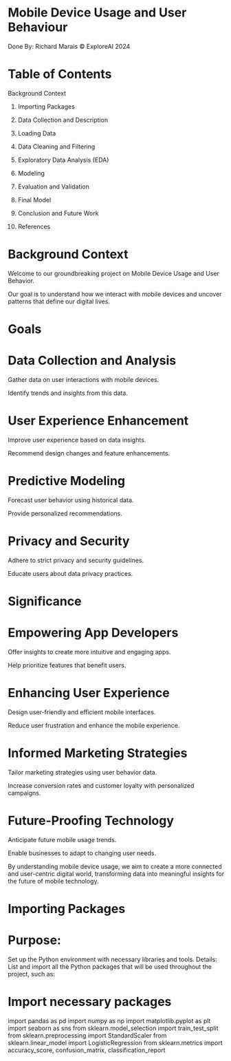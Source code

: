 # Mobile Device Usage and User Behaviour

Done By: Richard Marais © ExploreAI 2024

# Table of Contents

Background Context

1. Importing Packages

2. Data Collection and Description

3. Loading Data

4. Data Cleaning and Filtering

5. Exploratory Data Analysis (EDA)

6. Modeling

7. Evaluation and Validation

8. Final Model

9. Conclusion and Future Work

10. References

# Background Context
Welcome to our groundbreaking project on Mobile Device Usage and User Behavior. 

Our goal is to understand how we interact with mobile devices and uncover patterns that define our digital lives.

# Goals

# Data Collection and Analysis 

Gather data on user interactions with mobile devices.

Identify trends and insights from this data.

# User Experience Enhancement

Improve user experience based on data insights.

Recommend design changes and feature enhancements.

# Predictive Modeling
Forecast user behavior using historical data.

Provide personalized recommendations.

# Privacy and Security
Adhere to strict privacy and security guidelines.

Educate users about data privacy practices.

# Significance

# Empowering App Developers
Offer insights to create more intuitive and engaging apps.

Help prioritize features that benefit users.

# Enhancing User Experience
Design user-friendly and efficient mobile interfaces.

Reduce user frustration and enhance the mobile experience.

# Informed Marketing Strategies
Tailor marketing strategies using user behavior data.

Increase conversion rates and customer loyalty with personalized campaigns.

# Future-Proofing Technology
Anticipate future mobile usage trends.

Enable businesses to adapt to changing user needs.

By understanding mobile device usage, we aim to create a more connected and user-centric digital world, transforming data into meaningful insights for the future of mobile technology.

# Importing Packages

# Purpose: 
Set up the Python environment with necessary libraries and tools. Details: List and import all the Python packages that will be used throughout the project, such as:

# Import necessary packages

import pandas as pd
import numpy as np
import matplotlib.pyplot as plt
import seaborn as sns
from sklearn.model_selection import train_test_split
from sklearn.preprocessing import StandardScaler
from sklearn.linear_model import LogisticRegression
from sklearn.metrics import accuracy_score, confusion_matrix, classification_report



